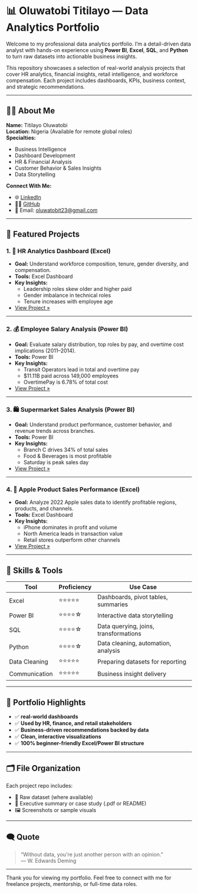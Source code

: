 # 📊 Oluwatobi Titilayo — Data Analytics Portfolio

Welcome to my professional data analytics portfolio. I’m a detail-driven data analyst with hands-on experience using **Power BI**, **Excel**, **SQL**, and **Python** to turn raw datasets into actionable business insights.

This repository showcases a selection of real-world analysis projects that cover HR analytics, financial insights, retail intelligence, and workforce compensation. Each project includes dashboards, KPIs, business context, and strategic recommendations.

---

## 🧑‍💼 About Me

**Name:** Titilayo Oluwatobi  
**Location:** Nigeria (Available for remote global roles)  
**Specialties:**  
- Business Intelligence  
- Dashboard Development  
- HR & Financial Analysis  
- Customer Behavior & Sales Insights  
- Data Storytelling  

**Connect With Me:**  
- 🌐 [LinkedIn](https://www.linkedin.com/in/titilayo-oluwatobi/)  
- 🧑‍💻 [GitHub](https://github.com/Oluwatobi-Data)  
- 📧 Email: oluwatobit23@gmail.com 

---

## 🧾 Featured Projects

### 1. 🧠 **HR Analytics Dashboard (Excel)**
- **Goal:** Understand workforce composition, tenure, gender diversity, and compensation.
- **Tools:** Excel Dashboard
- **Key Insights:**  
  - Leadership roles skew older and higher paid  
  - Gender imbalance in technical roles  
  - Tenure increases with employee age
- [View Project »](https://github.com/Oluwatobi-Data/HR-data-analysis)

---

### 2. 💰 **Employee Salary Analysis (Power BI)**
- **Goal:** Evaluate salary distribution, top roles by pay, and overtime cost implications (2011–2014).
- **Tools:** Power BI
- **Key Insights:**  
  - Transit Operators lead in total and overtime pay  
  - $11.11B paid across 149,000 employees  
  - OvertimePay is 6.78% of total cost
- [View Project »](https://github.com/Oluwatobi-Data/salary-analysis)

---

### 3. 🛍️ **Supermarket Sales Analysis (Power BI)**
- **Goal:** Understand product performance, customer behavior, and revenue trends across branches.
- **Tools:** Power BI
- **Key Insights:**  
  - Branch C drives 34% of total sales  
  - Food & Beverages is most profitable  
  - Saturday is peak sales day
- [View Project »](https://github.com/Oluwatobi-Data/supermarket-sales-analysis)

---

### 4. 🍎 **Apple Product Sales Performance (Excel)**
- **Goal:** Analyze 2022 Apple sales data to identify profitable regions, products, and channels.
- **Tools:** Excel Dashboard
- **Key Insights:**  
  - iPhone dominates in profit and volume  
  - North America leads in transaction value  
  - Retail stores outperform other channels
- [View Project »](https://github.com/Oluwatobi-Data/apple-sales-analysis)

---

## 🧠 Skills & Tools

| Tool         | Proficiency | Use Case                            |
|--------------|-------------|-------------------------------------|
| Excel        | ⭐⭐⭐⭐⭐       | Dashboards, pivot tables, summaries |
| Power BI     | ⭐⭐⭐⭐☆       | Interactive data storytelling        |
| SQL          | ⭐⭐⭐⭐☆       | Data querying, joins, transformations|
| Python       | ⭐⭐⭐⭐☆       | Data cleaning, automation, analysis  |
| Data Cleaning| ⭐⭐⭐⭐⭐       | Preparing datasets for reporting     |
| Communication| ⭐⭐⭐⭐⭐       | Business insight delivery            |

---

## 📌 Portfolio Highlights

- ✅ **real-world dashboards**
- ✅ **Used by HR, finance, and retail stakeholders**
- ✅ **Business-driven recommendations backed by data**
- ✅ **Clean, interactive visualizations**
- ✅ **100% beginner-friendly Excel/Power BI structure**

---

## 🗂 File Organization

Each project repo includes:
- 📁 Raw dataset (where available)
- 📄 Executive summary or case study (.pdf or README)
- 🖼️ Screenshots or sample visuals

---

## 🗨️ Quote

> “Without data, you're just another person with an opinion.”  
> — W. Edwards Deming

---

Thank you for viewing my portfolio. Feel free to connect with me for freelance projects, mentorship, or full-time data roles.
